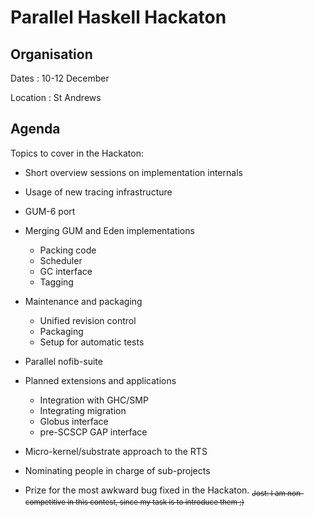 # Parallel Haskell Hackaton

## Organisation


Dates : 10-12 December


Location : St Andrews

## Agenda


Topics to cover in the Hackaton:

- Short overview sessions on implementation internals
- Usage of new tracing infrastructure
- GUM-6 port
- Merging GUM and Eden implementations

  - Packing code
  - Scheduler
  - GC interface
  - Tagging
- Maintenance and packaging

  - Unified revision control
  - Packaging
  - Setup for automatic tests
- Parallel nofib-suite
- Planned extensions and applications

  - Integration with GHC/SMP
  - Integrating migration
  - Globus interface
  - pre-SCSCP GAP interface
- Micro-kernel/substrate approach to the RTS
- Nominating people in charge of sub-projects
- Prize for the most awkward bug fixed in the Hackaton. <sub>~~Jost: I am non-competitive in this contest, since my task is to introduce them ;)~~</sub>